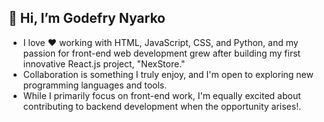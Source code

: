 ## 👋 Hi, I’m Godefry Nyarko
- I love ❤️ working with HTML, JavaScript, CSS, and Python, and my passion for front-end web development grew after building my first innovative React.js project, "NexStore."
- Collaboration is something I truly enjoy, and I'm open to exploring new programming languages and tools.
- While I primarily focus on front-end work, I'm equally excited about contributing to backend development when the opportunity arises!.

<!---
gnyarko-dev/gnyarko-dev is a ✨ special ✨ repository because its `README.md` (this file) appears on your GitHub profile.
You can click the Preview link to take a look at your changes.
--->
